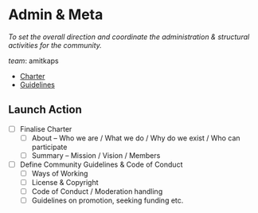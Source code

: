 
# Admin & Meta

_To set the overall direction and coordinate the administration & structural activities for the community._

_team_: amitkaps


- [Charter](charter.md)
- [Guidelines](guidelines.md)  

## Launch Action

* [ ] Finalise Charter  
    * [ ] About – Who we are / What we do / Why do we exist / Who can participate  
    * [ ] Summary –  Mission / Vision / Members   
* [ ] Define Community Guidelines & Code of Conduct  
    * [ ] Ways of Working  
    * [ ] License & Copyright  
    * [ ] Code of Conduct /  Moderation handling  
    * [ ] Guidelines  on promotion, seeking funding etc. 
